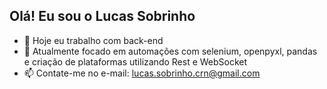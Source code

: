 ## Olá! Eu sou o Lucas Sobrinho

- 🔭 Hoje eu trabalho com back-end
- 🌱 Atualmente focado em automações com selenium, openpyxl, pandas e criação de plataformas utilizando Rest e WebSocket
- 📫 Contate-me no e-mail: lucas.sobrinho.crn@gmail.com
